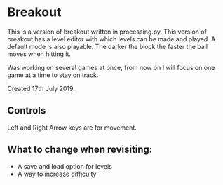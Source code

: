 # Breakout
This is a version of breakout written in processing.py. This version of breakout has a level editor with which levels can be made and played. 
A default mode is also playable. The darker the block the faster the ball moves when hitting it.

Was working on several games at once, from now on I will focus on one game at a time to stay on track.

Created 17th July 2019. 

## Controls
Left and Right Arrow keys are for movement.

## What to change when revisiting:
- A save and load option for levels
- A way to increase difficulty

